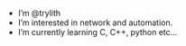 - I’m @trylith
- I’m interested in network and automation.
- I’m currently learning C, C++, python etc...

<!---
trylith/trylith is a ✨ special ✨ repository because its `README.md` (this file) appears on your GitHub profile.
You can click the Preview link to take a look at your changes.
--->

